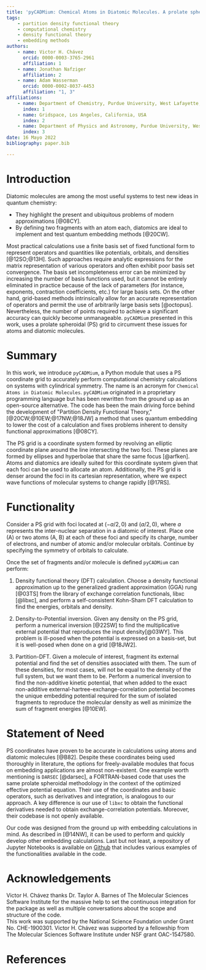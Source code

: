 ```yaml
---
title: 'pyCADMium: Chemical Atoms in Diatomic Molecules. A prolate spheroidal Python module for embedding calculations'  
tags:  
    - partition density functional theory  
    - computational chemistry  
    - density functional theory  
    - embedding methods  
authors:
    - name: Victor H. Chávez
      orcid: 0000-0003-3765-2961    
      affiliation: 1  
    - name: Jonathan Nafziger    
      affiliation: 2    
    - name: Adam Wasserman    
      orcid: 0000-0002-8037-4453    
      affiliation: "1, 3"  
affiliations:  
    - name: Department of Chemistry, Purdue University, West Lafayette, Indiana, USA  
      index: 1  
    - name: Gridspace, Los Angeles, California, USA  
      index: 2  
    - name: Department of Physics and Astronomy, Purdue University, West Lafayette, Indiana, USA  
      index: 3  
date: 16 Mayo 2022  
bibliography: paper.bib  

---
```

# Introduction

Diatomic molecules are among the most useful systems to test new ideas in quantum chemistry:

- They highlight the present and ubiquitous problems of modern approximations [@08CY]. 
- By defining two fragments with an atom each, diatomics are ideal to implement and test quantum embedding methods [@20CW].

Most practical calculations use a finite basis set of fixed functional form to represent operators and quantities like potentials, orbitals, and densities [@12SO;@13H]. Such approaches require analytic expressions for the matrix representation of various operators and often exhibit poor basis set convergence.  The basis set incompleteness error can be minimized by increasing the number of basis functions used, but it cannot be entirely eliminated in practice because of the lack of parameters (for instance, exponents, contraction coefficients, etc.) for large basis sets. On the other hand, grid-based methods intrinsically allow for an accurate representation of operators and permit the use of arbitrarily large basis sets [@octopus]. Nevertheless, the number of points required to achieve a significant accuracy can quickly become unmanageable. ``pyCADMium`` presented in this work, uses a prolate spheroidal (PS) grid to circumvent these issues for atoms and diatomic molecules. 

# Summary 

In this work, we introduce ``pyCADMium``, a Python module that uses a PS coordinate grid to accurately perform computational chemistry calculations on systems with cylindrical symmetry. The name is an acronym for ``Chemical Atoms in Diatomic Molecules``. ``pyCADMium`` originated in a proprietary programming language but has been rewritten from the ground up as an open-source alternative. The code has been the main driving force behind the development of "Partition Density Functional Theory," [@20CW;@10EW;@17NW;@18JW] a method that uses quantum embedding to lower the cost of a calculation and fixes problems inherent to density functional approximations [@08CY].  

The PS grid is a coordinate system formed by revolving an elliptic coordinate plane around the line intersecting the two foci. These planes are formed by ellipses and hyperbolae that share the same focus [@arfken]. Atoms and diatomics are ideally suited for this coordinate system given that each foci can be used to allocate an atom. Additionally, the PS grid is denser around the foci in its cartesian representation, where we expect wave functions of molecular systems to change rapidly [@17RS].  

# Functionality

Consider a PS grid with foci located at $(-a/2,0)$ and $(a/2,0)$, where $a$ represents the inter-nuclear separation in a diatomic of interest. Place one (A) or two atoms (A, B) at each of these foci and specify its charge, number of electrons, and number of atomic and/or molecular orbitals. Continue by specifying the symmetry of orbitals to calculate.

Once the set of fragments and/or molecule is defined ``pyCADMium`` can perform:

1. Density functional theory (DFT) calculation. Choose a density functional approximation up to the generalized gradient approximation (GGA) rung [@03TS] from the library of exchange correlation functionals, libxc [@libxc], and perform a self-consistent Kohn-Sham DFT calculation to find the energies, orbitals and density.  

2. Density-to-Potential inversion. Given any density on the PS grid, perform a numerical inversion [@22SW] to find the multiplicative external potential that reproduces the input density[@03WY]. This problem is ill-posed when the potential is expressed on a basis-set, but it is well-posed when done on a grid [@18JW2].  

3. Partition-DFT. Given a molecule of interest, fragment its external potential and find the set of densities associated with them. The sum of these densities, for most cases, will not be equal to the density of the full system, but we want them to be. Perform a numerical inversion to find the non-additive kinetic potential, that when added to the exact non-additive external-hartree-exchange-correlation potential becomes the unique embedding potential required for the sum of isolated fragments to reproduce the molecular density as well as minimize the sum of fragment energies [@10EW].  

# Statement of Need

PS coordinates have proven to be accurate in calculations using atoms and diatomic molecules [@B82]. Despite these coordinates being used thoroughly in literature, the options for freely-available modules that focus on embedding applications are almost non-existent. One example worth mentioning is ``DARSEC`` [@darsec], a FORTRAN-based code that uses the same prolate spheroidal methodology in the context of the optimized effective potential equation. Their use of the coordinates and basic operators, such as derivatives and integration, is analogous to our approach. A key difference is our use of `libxc` to obtain the functional derivatives needed to obtain exchange-correlation potentials. Moreover, their codebase is not openly available. 

Our code was designed from the ground up with embedding calculations in mind. As described in [@14NW], it can be used to perform and quickly develop other embedding calculations. Last but not least, a repository of Jupyter Notebooks is available on [Github](https://github.com/wasserman-group/CADMium_examples) that includes various examples of the functionalities available in the code. 

# Acknowledgements

Victor H. Chávez thanks Dr. Taylor A. Barnes of The Molecular Sciences Software Institute for the massive help to set the continuous integration for the package as well as multiple conversations about the scope and structure of the code.  
This work was supported by the National Science Foundation under Grant No. CHE-1900301. Victor H. Chávez was supported by a fellowship from The Molecular Sciences Software Institute under NSF grant OAC-1547580.  

# References

